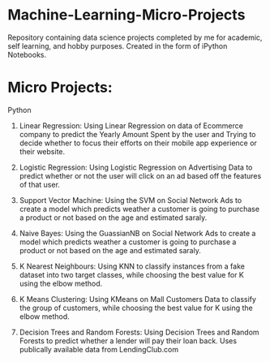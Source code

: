 # Machine-Learning-Micro-Projects
Repository containing data science projects completed by me for academic, self learning, and hobby purposes. Created in the form of iPython Notebooks.

# Micro Projects:
Python

1. Linear Regression: Using Linear Regression on data of Ecommerce company to predict the Yearly Amount Spent by the user and Trying to decide whether to focus their efforts on their mobile app experience or their website.

2. Logistic Regression: Using Logistic Regression on Advertising Data to predict whether or not the user will click on an ad based off the features of that user.

3. Support Vector Machine: Using the SVM on Social Network Ads to create a model which predicts weather a customer is going to purchase a product or not based on the age and estimated saraly.

4. Naive Bayes: Using the GuassianNB on Social Network Ads to create a model which predicts weather a customer is going to purchase a product or not based on the age and estimated saraly.

5. K Nearest Neighbours: Using KNN to classify instances from a fake dataset into two target classes, while choosing the best value for K using the elbow method.

6. K Means Clustering: Using KMeans on Mall Customers Data to classify the group of customers, while choosing the best value for K using the elbow method.

7. Decision Trees and Random Forests: Using Decision Trees and Random Forests to predict whether a lender will pay their loan back. Uses publically available data from LendingClub.com

